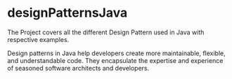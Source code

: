 # designPatternsJava
The Project covers all the different Design Pattern used in Java with respective examples.

Design patterns in Java help developers create more maintainable, flexible, and understandable code. They encapsulate the expertise and experience of seasoned software architects and developers.
